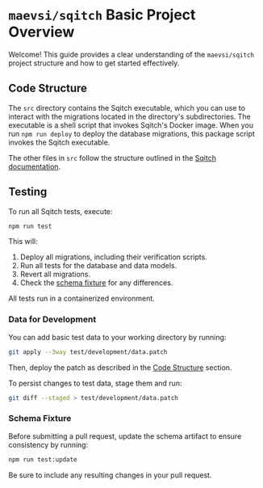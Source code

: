 # `maevsi/sqitch` Basic Project Overview

Welcome! This guide provides a clear understanding of the `maevsi/sqitch` project structure and how to get started effectively.

## Code Structure

The `src` directory contains the Sqitch executable, which you can use to interact with the migrations located in the directory's subdirectories.
The executable is a shell script that invokes Sqitch's Docker image.
When you run `npm run deploy` to deploy the database migrations, this package script invokes the Sqitch executable.

The other files in `src` follow the structure outlined in the [Sqitch documentation](https://sqitch.org/docs/).


## Testing

To run all Sqitch tests, execute:

```sh
npm run test
```

This will:

1. Deploy all migrations, including their verification scripts.
2. Run all tests for the database and data models.
3. Revert all migrations.
4. Check the [schema fixture](#schema-fixture) for any differences.

All tests run in a containerized environment.

<!-- TODO: explain test data directory -->
<!-- TODO: explain test/test.sh -->

### Data for Development

You can add basic test data to your working directory by running:

```sh
git apply --3way test/development/data.patch
```

Then, deploy the patch as described in the [Code Structure](#code-structure) section.

To persist changes to test data, stage them and run:

```sh
git diff --staged > test/development/data.patch
```

### Schema Fixture

Before submitting a pull request, update the schema artifact to ensure consistency by running:

```sh
npm run test:update
```

Be sure to include any resulting changes in your pull request.

<!-- TODO: ## Developer Tooling, explain husky / why node is necessary -->
